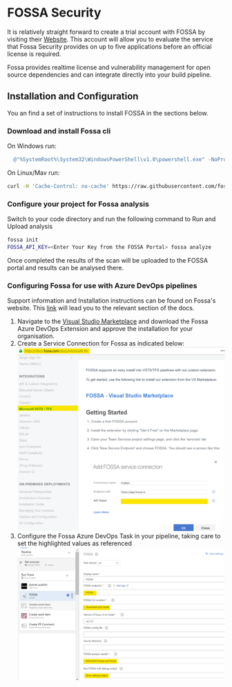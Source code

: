 # FOSSA Security

It is relatively straight forward to create a trial account with FOSSA by visiting their [Website](https://fossa.com). This account will allow you to evaluate the service that Fossa Security provides on up to five applications before an official license is required.

Fossa provides realtime license and vulnerability management for open source dependencies and can integrate directly into your build pipeline.

## Installation and Configuration

You an find a set of instructions to install FOSSA in the sections below.

### Download and install Fossa cli

On Windows run:
  
```Powershell
  @"%SystemRoot%\System32\WindowsPowerShell\v1.0\powershell.exe" -NoProfile -InputFormat None -ExecutionPolicy Bypass -Command "iex ((New-Object System.Net.WebClient).DownloadString('https://raw.githubusercontent.com/fossas/fossa-cli/master/install.ps1'))"
```

On Linux/Mav run:

```bash
curl -H 'Cache-Control: no-cache' https://raw.githubusercontent.com/fossas/fossa-cli/master/install.sh | bash
```

### Configure your project for Fossa analysis

Switch to your code directory and run the following command to Run and Upload analysis

```bash
fossa init
FOSSA_API_KEY=<Enter Your Key from the FOSSA Portal> fossa analyze
```

Once completed the results of the scan will be uploaded to the FOSSA portal and results can be analysed there.

### Configuring Fossa for use with Azure DevOps pipelines

Support information and Installation instructions can be found on Fossa's website. This [link](https://docs.fossa.com/docs/microsoft-tfs) will lead you to the relevant section of the docs.

1. Navigate to the [Visual Studio Marketplace](https://marketplace.visualstudio.com/items?itemName=Fossa.fossa-vsts) and download the Fossa Azure DevOps Extension and approve the installation for your organisation.
2. Create a Service Connection for Fossa as indicated below:
![Fossa Configuration 1](images/FossaTaskConfig1.png)
3. Configure the Fossa Azure DevOps Task in your pipeline, taking care to set the highlighted values as referenced
   ![Fossa Configuration 2](images/FossaTaskConfig2.png)
   